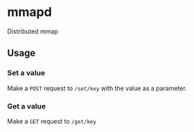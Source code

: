 # mmapd
Distributed mmap

## Usage
### Set a value
Make a `POST` request to `/set/key` with the value as a parameter.

### Get a value
Make a `GET` request to `/get/key`
